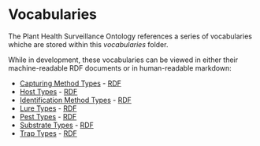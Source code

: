 # Vocabularies

The Plant Health Surveillance Ontology references a series of vocabularies whiche are stored within this *vocabularies* folder.

While in development, these vocabularies can be viewed in either their machine-readable RDF documents or in human-readable markdown:

* [Capturing Method Types](capturingMethodTypes.md) - [RDF](capturingMethodTypes.ttl)
* [Host Types](hostTypes.md) - [RDF](hostTypes.ttl)
* [Identification Method Types](identificationMethodTypes.md) - [RDF](identificationMethodTypes.ttl)
* [Lure Types](lureTypes.md) - [RDF](lureTypes.ttl)
* [Pest Types](pestTypes.md) - [RDF](pestTypes.ttl)
* [Substrate Types](substrateTypes.md) - [RDF](substrateTypes.ttl)
* [Trap Types](trapTypes.md) - [RDF](trapTypes.ttl)